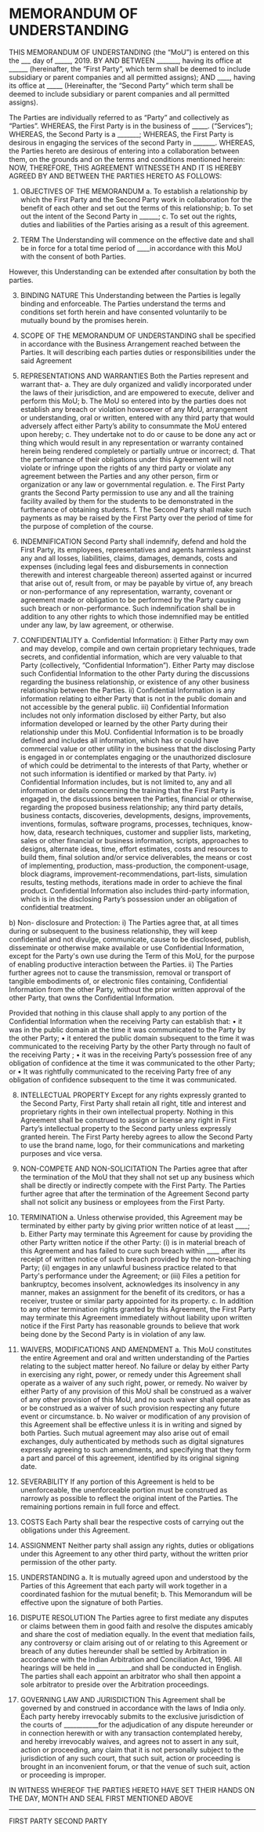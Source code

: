 # MEMORANDUM OF UNDERSTANDING
THIS MEMORANDUM OF UNDERSTANDING (the “MoU”) is entered on this the ___ day of _____, 2019. 
BY AND BETWEEN
_______, having its office at ______ (hereinafter, the “First Party”, which term shall be deemed to include subsidiary or parent companies and all permitted assigns);
AND
____, having its office at _____ (Hereinafter, the “Second Party” which term shall be deemed to include subsidiary or parent companies and all permitted assigns).

The Parties are individually referred to as “Party” and collectively as “Parties”.
WHEREAS, the First Party is in the business of _____. (“Services”);
WHEREAS, the Second Party is a _______;
WHEREAS, the First Party is desirous in engaging the services of the second Party in _______. 
WHEREAS, the Parties hereto are desirous of entering into a collaboration between them, on the grounds and on the terms and conditions mentioned herein: 
NOW, THEREFORE, THIS AGREEMENT WITNESSETH AND IT IS HEREBY AGREED BY AND BETWEEN THE PARTIES HERETO AS FOLLOWS:
1.	OBJECTIVES OF THE MEMORANDUM 
a.	To establish a relationship by which the First Party and the Second Party work in collaboration for the benefit of each other and set out the terms of this relationship;
b.	To set out the intent of the Second Party in ______;
c.	To set out the rights, duties and liabilities of the Parties arising as a result of this agreement.

2.	TERM 
The Understanding will commence on the effective date and shall be in force for a total time period of ____in accordance with this MoU with the consent of both Parties.

However, this Understanding can be extended after consultation by both the parties.

3.	BINDING NATURE
This Understanding between the Parties is legally binding and enforceable. The Parties understand the terms and conditions set forth herein and have consented voluntarily to be mutually bound by the promises herein. 

4.	SCOPE OF THE MEMORANDUM OF UNDERSTANDING 
shall be specified in accordance with the Business Arrangement reached between the Parties. It will describing each parties duties or responsibilities under the said Agreement


5.	REPRESENTATIONS AND WARRANTIES
Both the Parties represent and warrant that-
a.	They are duly organized and validly incorporated under the laws of their jurisdiction, and are empowered to execute, deliver and perform this MoU;
b.	The MoU so entered into by the parties does not establish any breach or violation howsoever of any MoU, arrangement or understanding, oral or written, entered with any third party that would adversely affect either Party’s ability to consummate the MoU entered upon hereby;
c.	They undertake not to do or cause to be done any act or thing which would result in any representation or warranty contained herein being rendered completely or partially untrue or incorrect;
d.	That the performance of their obligations under this Agreement will not violate or infringe upon the rights of any third party or violate any agreement between the Parties and any other person, firm or organization or any law or governmental regulation.
e.	The First Party grants the Second Party permission to use any and all the training facility availed by them for the students to be demonstrated in the furtherance of obtaining students.
f.	The Second Party shall make such payments as may be raised by the First Party over the period of time for the purpose of completion of the course.

6.	INDEMNIFICATION
Second Party shall indemnify, defend and hold the First Party, its employees, representatives and agents harmless against any and all losses, liabilities, claims, damages, demands, costs and expenses (including legal fees and disbursements in connection therewith and interest chargeable thereon) asserted against or incurred that arise out of, result from, or may be payable by virtue of, any breach or non-performance of any representation, warranty, covenant or agreement made or obligation to be performed by the Party causing such breach or non-performance. Such indemnification shall be in addition to any other rights to which those indemnified may be entitled under any law, by law agreement, or otherwise.

7.	CONFIDENTIALITY 
a.	Confidential Information:
i)	Either Party may own and may develop, compile and own certain proprietary techniques, trade secrets, and confidential information, which are very valuable to that Party (collectively, “Confidential Information”). Either Party may disclose such Confidential Information to the other Party during the discussions regarding the business relationship, or existence of any other business relationship between the Parties.
ii)	Confidential Information is any information relating to either Party that is not in the public domain and not accessible by the general public. 
iii)	Confidential Information includes not only information disclosed by either Party, but also information developed or learned by the other Party during their relationship under this MoU. Confidential Information is to be broadly defined and includes all information, which has or could have commercial value or other utility in the business that the disclosing Party is engaged in or contemplates engaging or the unauthorized disclosure of which could be detrimental to the interests of that Party, whether or not such information is identified or marked by that Party.
iv)	Confidential Information includes, but is not limited to, any and all information or details concerning the training that the First Party is engaged in, the discussions between the Parties, financial or otherwise, regarding the proposed business relationship; any third party details, business contacts, discoveries, developments, designs, improvements, inventions, formulas, software programs, processes, techniques, know-how, data, research techniques, customer and supplier lists, marketing, sales or other financial or business information, scripts, approaches to designs, alternate ideas, time, effort estimates, costs and resources to build them, final solution and/or service deliverables, the means or cost of implementing, production, mass-production, the component-usage, block diagrams, improvement-recommendations, part-lists, simulation results, testing methods, iterations made in order to achieve the final product. Confidential Information also includes third-party information, which is in the disclosing Party’s possession under an obligation of confidential treatment.

b)	Non- disclosure and Protection:
i)	The Parties agree that, at all times during or subsequent to the business relationship, they will keep confidential and not divulge, communicate, cause to be disclosed, publish, disseminate or otherwise make available or use Confidential Information, except for the Party's own use during the Term of this MoU, for the purpose of enabling productive interaction between the Parties.
ii)	The Parties further agrees not to cause the transmission, removal or transport of tangible embodiments of, or electronic files containing, Confidential Information from the other Party, without the prior written approval of the other Party, that owns the Confidential Information.

Provided that nothing in this clause shall apply to any portion of the Confidential Information when the receiving Party can establish that:
•	it was in the public domain at the time it was communicated to the Party by the other Party; 
•	it entered the public domain subsequent to the time it was communicated to the receiving Party by the other Party through no fault of the receiving Party ; 
•	it was in the receiving Party’s possession free of any obligation of confidence at the time it was communicated to the other Party; or 
•	It was rightfully communicated to the receiving Party free of any obligation of confidence subsequent to the time it was communicated.

8.	INTELLECTUAL PROPERTY
Except for any rights expressly granted to the Second Party, First Party shall retain all right, title and interest and proprietary rights in their own intellectual property. Nothing in this Agreement shall be construed to assign or license any right in First Party’s intellectual property to the Second party unless expressly granted herein.  The First Party hereby agrees to allow the Second Party to use the brand name, logo, for their communications and marketing purposes and vice versa.
9.	NON-COMPETE AND NON-SOLICITATION
The Parties agree that after the termination of the MoU that they shall not set up any business which shall be directly or indirectly compete with the First Party.
The Parties further agree that after the termination of the Agreement Second party shall not solicit any business or employees from the First Party.
10.	TERMINATION
a.	Unless otherwise provided, this Agreement may be terminated by either party by giving prior written notice of at least ____;
b.	Either Party may terminate this Agreement for cause by providing the other Party written notice if the other Party: 
(i)	is in material breach of this Agreement and has failed to cure such breach within ____ after its receipt of written notice of such breach provided by the non-breaching Party;
(ii)	engages in any unlawful business practice related to that Party's performance under the Agreement; or
(iii)	Files a petition for bankruptcy, becomes insolvent, acknowledges its insolvency in any manner, makes an assignment for the benefit of its creditors, or has a receiver, trustee or similar party appointed for its property.
c.	In addition to any other termination rights granted by this Agreement, the First Party may terminate this Agreement immediately without liability upon written notice if the First Party has reasonable grounds to believe that work being done by the Second Party is in violation of any law. 

11.	WAIVERS, MODIFICATIONS AND AMENDMENT
a.	This MoU constitutes the entire Agreement and oral and written understanding of the Parties relating to the subject matter hereof. No failure or delay by either Party in exercising any right, power, or remedy under this Agreement shall operate as a waiver of any such right, power, or remedy. No waiver by either Party of any provision of this MoU shall be construed as a waiver of any other provision of this MoU, and no such waiver shall operate as or be construed as a waiver of such provision respecting any future event or circumstance.
b.	No waiver or modification of any provision of this Agreement shall be effective unless it is in writing and signed by both Parties. Such mutual agreement may also arise out of email exchanges, duly authenticated by methods such as digital signatures expressly agreeing to such amendments, and specifying that they form a part and parcel of this agreement, identified by its original signing date.

12.	SEVERABILITY
If any portion of this Agreement is held to be unenforceable, the unenforceable portion must be construed as narrowly as possible to reflect the original intent of the Parties. The remaining portions remain in full force and effect.
13.	COSTS
Each Party shall bear the respective costs of carrying out the obligations under this Agreement. 
14.	ASSIGNMENT
Neither party shall assign any rights, duties or obligations under this Agreement to any other third party, without the written prior permission of the other party.
15.	UNDERSTANDING
a.	It is mutually agreed upon and understood by the Parties of this Agreement that each party will work together in a coordinated fashion for the mutual benefit;
b.	This Memorandum will be effective upon the signature of both Parties.
16.	DISPUTE RESOLUTION 
The Parties agree to first mediate any disputes or claims between them in good faith and resolve the disputes amicably and share the cost of mediation equally. In the event that mediation fails, any controversy or claim arising out of or relating to this Agreement or breach of any duties hereunder shall be settled by Arbitration in accordance with the Indian Arbitration and Conciliation Act, 1996. All hearings will be held in ___________and shall be conducted in English. The parties shall each appoint an arbitrator who shall then appoint a sole arbitrator to preside over the Arbitration proceedings.

17.	GOVERNING LAW AND JURISDICTION
This Agreement shall be governed by and construed in accordance with the laws of India only. Each party hereby irrevocably submits to the exclusive jurisdiction of the courts of ___________for the adjudication of any dispute hereunder or in connection herewith or with any transaction contemplated hereby, and hereby irrevocably waives, and agrees not to assert in any suit, action or proceeding, any claim that it is not personally subject to the jurisdiction of any such court, that such suit, action or proceeding is brought in an inconvenient forum, or that the venue of such suit, action or proceeding is improper.

IN WITNESS WHEREOF THE PARTIES HERETO HAVE SET THEIR HANDS ON   THE DAY, MONTH AND SEAL FIRST MENTIONED ABOVE


______________________				_____________________

FIRST PARTY						SECOND PARTY

